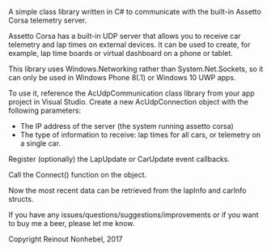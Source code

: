 A simple class library written in C# to communicate with the built-in Assetto Corsa telemetry server.

Assetto Corsa has a built-in UDP server that allows you to receive car telemetry and lap times on external devices. It can be used to create, for example, lap time boards or virtual dashboard on a phone or tablet.

This library uses Windows.Networking rather than System.Net.Sockets, so it can only be used in Windows Phone 8(.1) or Windows 10 UWP apps.

To use it, reference the AcUdpCommunication class library from your app project in Visual Studio.
Create a new AcUdpConnection object with the following parameters:
- The IP address of the server (the system running assetto corsa)
- The type of information to receive: lap times for all cars, or telemetry on a single car.

Register (optionally) the LapUpdate or CarUpdate event callbacks. 

Call the Connect() function on the object.

Now the most recent data can be retrieved from the lapInfo and carInfo structs.

If you have any issues/questions/suggestions/improvements or if you want to buy me a beer, please let me know.

Copyright Reinout Nonhebel, 2017
